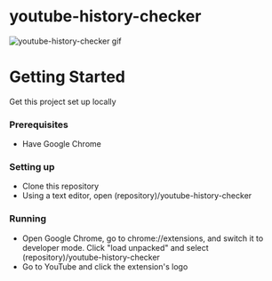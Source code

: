 # youtube-history-checker
![youtube-history-checker gif](https://i.imgur.com/pugGxnx.gif)

# Getting Started
Get this project set up locally
### Prerequisites
* Have Google Chrome
### Setting up
* Clone this repository
* Using a text editor, open (repository)/youtube-history-checker
### Running
* Open Google Chrome, go to chrome://extensions, and switch it to developer mode. Click "load unpacked" and select (repository)/youtube-history-checker
* Go to YouTube and click the extension's logo
